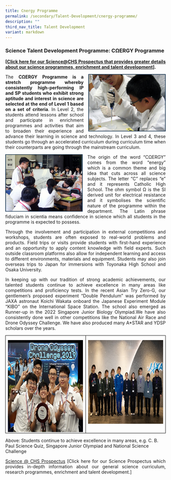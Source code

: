 ```yaml
---
title: Cnergy Programme
permalink: /secondary/Talent-Development/cnergy-programme/
description: ""
third_nav_title: Talent Development
variant: markdown
---
```

### Science Talent Development Programme:&nbsp;CΩERGY Programme

<style>
p {text-align: justify;}
</style>

**[[Click here for our Science@CHS Prospectus that provides greater details about our science programmes, enrichment&nbsp;and talent development](https://drive.google.com/file/d/1iBqm6jmE3wvbyEhf3duSdei4zZncSvaJ/view)].**

<img align="right" style="width:243px;height:180px;margin-left:15px;" src="/images/cnergy4.png"> The&nbsp;**CΩERGY Programme is a stretch programme whereby consistently high-performing IP and SP students who exhibit strong aptitude and interest in science are selected at the end of Level 1 based on a set of criteria**. In Level 2, the students attend lessons after school and participate in enrichment programmes and activities that aim to broaden their experience and advance their learning in science and technology. In Level 3 and 4, these students go through an accelerated curriculum during curriculum time when their counterparts are going through the mainstream curriculum.

<img align="left" style="width:243px;height:180px;margin-right:15px;" src="/images/cnergy2.png"> The origin of the word “CΩERGY” comes from the word “energy” which is a common theme and big idea that cuts across all science subjects. The letter “C” replaces “e” and it represents Catholic High School. The ohm symbol Ω is the SI derived unit for electrical resistance and it symbolises the scientific nature of the programme within the department. The Latin phrase fiduciam in scientia means confidence in science which all students in the programme is expected to possess.

Through the involvement and participation in external competitions and workshops, students are often exposed to real-world problems and products. Field trips or visits provide students with first-hand experience and an opportunity to apply content knowledge with field experts. Such outside classroom platforms also allow for independent learning and access to different environments, materials and equipment.&nbsp;Students may also join overseas trips to Japan for immersions with Toyonaka High School and Osaka University.

In keeping up with our tradition of strong academic achievements, our talented students continue to achieve excellence in many areas like competitions and proficiency tests. In the recent Asian Try Zero-G, our gentlemen’s proposed experiment “Double Pendulum” was performed by JAXA astronaut Koichi Wakata onboard the Japanese Experiment Module “KIBO” on the International Space Station. The school also emerged as Runner-up in the 2022 Singapore Junior Biology Olympiad.We have also consistently done well in other competitions like the National Air Race and Drone Odyssey Challenge. We have also produced many A\*STAR and YDSP scholars over the years.

    

<table class="MsoTableGrid" border="1" cellspacing="0" cellpadding="0" style="border-collapse:collapse;border:none;mso-border-alt:solid windowtext 0pt;
 mso-yfti-tbllook:1184;mso-padding-alt:0in 5.4pt 0in 5.4pt"><tbody><tr style="mso-yfti-irow:0;mso-yfti-firstrow:yes;mso-yfti-lastrow:yes"><td width="312" valign="top" style="width:233.75pt;border:solid windowtext 1.0pt;
  mso-border-alt:solid windowtext .5pt;padding:0in 5.4pt 0in 5.4pt"><p class="MsoNormal" style="margin-bottom:0in;line-height:normal"><span style="mso-no-proof:yes"><img width="361" height="289" src="/images/cnergya1.png" alt="A group of boys posing for a photo
Description automatically generated with medium confidence"></span></p></td><td width="312" valign="top" style="width:233.75pt;border:solid windowtext 1.0pt;
  border-left:none;mso-border-left-alt:solid windowtext .5pt;mso-border-alt:
  solid windowtext .5pt;padding:0in 5.4pt 0in 5.4pt"><p class="MsoNormal" style="margin-bottom:0in;line-height:normal"><span style="mso-no-proof:yes"><img width="372" height="263" src="/images/cnergya2.png" alt="A group of people standing together Description automatically generated with medium confidence">
	</span></p></td></tr></tbody></table>



<figcaption> Above: Students continue to achieve excellence in many areas, e.g. C. B. Paul Science Quiz, Singapore Junior Olympiad and National Science Challenge</figcaption>

[Science @ CHS Prospectus](https://drive.google.com/file/d/1iBqm6jmE3wvbyEhf3duSdei4zZncSvaJ/view)
[Click here for our Science Prospectus which provides in-depth information about our general science curriculum, research programmes, enrichment and talent development.]